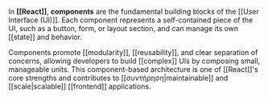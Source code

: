 In **[[React]]**, **components** are the fundamental building blocks of the [[User Interface (UI)]]. Each component represents a self-contained piece of the UI, such as a button, form, or layout section, and can manage its own [[state]] and behavior.

Components promote [[modularity]], [[reusability]], and clear separation of concerns, allowing developers to build [[complex]] UIs by composing small, manageable units. This component-based architecture is one of [[React]]'s core strengths and contributes to [[συντήρηση|maintainable]] and [[scale|scalable]] [[frontend]] applications.